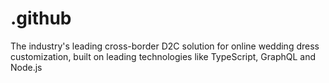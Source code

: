 # .github
The industry's leading cross-border D2C solution for online wedding dress customization, built on leading technologies like TypeScript, GraphQL and Node.js
